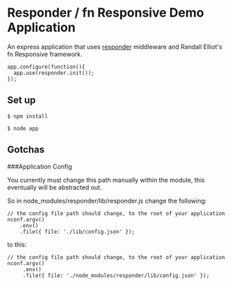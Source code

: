     

# Responder / fn Responsive Demo Application

An express application that uses [responder](https://github.com/frogdesign/responder) middleware and Randall Elliot's fn Responsive framework.


    app.configure(function(){
      app.use(responder.init());
    });

## Set up

    $ npm install

    $ node app


## Gotchas

###Application Config

You currently must change this path manually within the module, this eventually will be abstracted out.

So in node_modules/responder/lib/responder.js change the following: 

    // the config file path should change, to the root of your application
    nconf.argv()
        .env()
        .file({ file: './lib/config.json' });
        
to this: 

    // the config file path should change, to the root of your application
    nconf.argv()
         .env()
         .file({ file: './node_modules/responder/lib/config.json' });
         
         
         
         
         